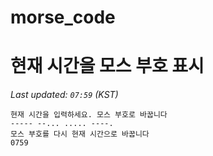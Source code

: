 # morse_code
# 현재 시간을 모스 부호 표시
<!-- MORSE_TIME_START -->
_Last updated: `07:59` (KST)_

```
현재 시간을 입력하세요. 모스 부호로 바꿉니다
----- --... ..... ----.
모스 부호를 다시 현재 시간으로 바꿉니다
0759
```
<!-- MORSE_TIME_END -->
